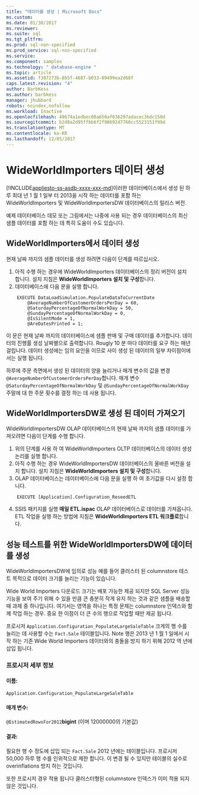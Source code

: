 ```yaml
---
title: "데이터를 생성 | Microsoft Docs"
ms.custom: 
ms.date: 01/30/2017
ms.reviewer: 
ms.suite: sql
ms.tgt_pltfrm: 
ms.prod: sql-non-specified
ms.prod_service: sql-non-specified
ms.service: 
ms.component: samples
ms.technology: " database-engine "
ms.topic: article
ms.assetid: f387273b-8b5f-4687-b033-09499ea2d68f
caps.latest.revision: "4"
author: BarbKess
ms.author: barbkess
manager: jhubbard
robots: noindex,nofollow
ms.workload: Inactive
ms.openlocfilehash: 49674a1edbec00a650af036297adacec3bdc150d
ms.sourcegitcommit: b2d8a2d95ffbb6f2f98692d7760cc5523151f99d
ms.translationtype: MT
ms.contentlocale: ko-KR
ms.lasthandoff: 12/05/2017
---
```

# <a name="wideworldimporters-data-generation"></a>WideWorldImporters 데이터 생성
[!INCLUDE[appliesto-ss-asdb-xxxx-xxx-md](../../includes/appliesto-ss-asdb-xxxx-xxx-md.md)]이러한 데이터베이스에서 생성 된 하루 최대 년 1 월 1 일부 터 2013을 시작 하는 데이터를 포함 하는 WideWorldImporters 및 WideWorldImportersDW 데이터베이스의 릴리스 버전.

예제 데이터베이스 데모 또는 그림에서는 나중에 사용 되는 경우 데이터베이스의 최신 샘플 데이터를 포함 하는 데 특히 도움이 수도 있습니다.

## <a name="data-generation-in-wideworldimporters"></a>WideWorldImporters에서 데이터 생성

현재 날짜 까지의 샘플 데이터를 생성 하려면 다음이 단계를 따르십시오.

1. 아직 수행 하는 경우에 WideWorldImporters 데이터베이스의 정리 버전이 설치 합니다. 설치 지침은 **WideWorldImporters 설치 및 구성**합니다.
2. 데이터베이스에 다음 문을 실행 합니다.

```
    EXECUTE DataLoadSimulation.PopulateDataToCurrentDate
        @AverageNumberOfCustomerOrdersPerDay = 60,
        @SaturdayPercentageOfNormalWorkDay = 50,
        @SundayPercentageOfNormalWorkDay = 0,
        @IsSilentMode = 1,
        @AreDatesPrinted = 1;
```

이 문은 현재 날짜 까지의 데이터베이스에 샘플 판매 및 구매 데이터를 추가합니다. 데이터의 진행률 생성 날짜별으로 출력합니다. Rougly 10 분 마다 데이터를 요구 하는 매년 걸립니다. 데이터 생성에는 임의 요인을 이므로 사이 생성 된 데이터의 일부 차이점이에서는 실행 됩니다.

하루에 주문 측면에서 생성 된 데이터의 양을 늘리거나 매개 변수의 값을 변경 `@AverageNumberOfCustomerOrdersPerDay`합니다. 매개 변수 `@SaturdayPercentageOfNormalWorkDay` 및 `@SundayPercentageOfNormalWorkDay` 주말에 대 한 주문 횟수를 결정 하는 데 사용 됩니다.

## <a name="importing-generated-data-in-wideworldimportersdw"></a>WideWorldImportersDW로 생성 된 데이터 가져오기

WideWorldImportersDW OLAP 데이터베이스의 현재 날짜 까지의 샘플 데이터를 가져오려면 다음이 단계를 수행 합니다.

1. 위의 단계를 사용 하 여 WideWorldImporters OLTP 데이터베이스의 데이터 생성 논리를 실행 합니다.
2. 아직 수행 하는 경우 WideWorldImportersDW 데이터베이스의 올바른 버전을 설치 합니다. 설치 지침은 **WideWorldImporters 설치 및 구성**합니다.
3. OLAP 데이터베이스는 데이터베이스에 다음 문을 실행 하 여 초기값을 다시 설정 합니다.

```
    EXECUTE [Application].Configuration_ReseedETL
```

4. SSIS 패키지를 실행 **매일 ETL.ispac** OLAP 데이터베이스로 데이터를 가져옵니다. ETL 작업을 실행 하는 방법에 지침은 **WideWorldImporters ETL 워크플로**합니다.

## <a name="generating-data-in-wideworldimportersdw-for-performance-testing"></a>성능 테스트를 위한 WideWorldImportersDW에 데이터를 생성

WideWorldImportersDW에 임의로 성능 예를 들어 클러스터 된 columnstore 테스트 목적으로 데이터 크기를 늘리는 기능이 있습니다.

Wide World Importers 다운로드 크기는 배포 가능한 제공 되지만 SQL Server 성능 기능을 보여 주기 위해 수 있을 만큼 큰 충분히 작게 유지 하는 것과 같은 샘플을 배송할 때 과제 중 하나입니다. 여기서는 영역을 하나는 특정 문제는 columnstore 인덱스와 함께 작업 하는 경우. 중요 한 이점이 더 큰 수의 행으로 작업할 때만 제공 됩니다. 

프로시저 `Application.Configuration_PopulateLargeSaleTable` 크게의 행 수를 늘리는 데 사용할 수는 `Fact.Sale` 테이블입니다. Note 행은 2013 년 1 월 1 일에서 시작 하는 기존 Wide World Importers 데이터와의 충돌을 방지 하기 위해 2012 역 년에 삽입 됩니다.

### <a name="procedure-details"></a>프로시저 세부 정보

#### <a name="name"></a>이름: 

    Application.Configuration_PopulateLargeSaleTable

#### <a name="parameters"></a>매개 변수:

  `@EstimatedRowsFor2012`**bigint** (이며 12000000의 기본값)

#### <a name="result"></a>결과:

필요한 행 수 정도에 삽입 되는 `Fact.Sale` 2012 년에는 테이블입니다. 프로시저 50,000 하루 행 수를 인위적으로 제한 합니다. 이 변경 될 수 있지만 테이블의 실수로 overinflations 방지 하는 것입니다.

또한 프로시저 경우 적용 됩니다 클러스터형된 columnstore 인덱스가 이미 적용 되지 않은 것입니다.

